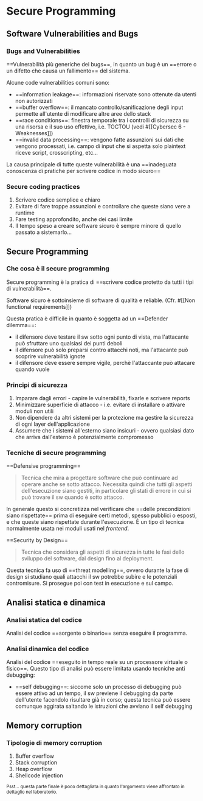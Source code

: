 # Secure Programming

## Software Vulnerabilities and Bugs

### Bugs and Vulnerabilities

==Vulnerabilità più generiche dei bugs==, in quanto un bug è un ==errore o un difetto che causa un fallimento== del sistema.

Alcune code vulnerabilities comuni sono:
- ==information leakage==: informazioni riservate sono ottenute da utenti non autorizzati
- ==buffer overflow==: il mancato controllo/sanificazione degli input permette all'utente di modificare altre aree dello stack 
- ==race conditions==: finestra temporale tra i controlli di sicurezza su una risorsa e il suo uso effettivo, i.e. TOCTOU (vedi #[[Cybersec 6 - Weaknesses]])
- ==invalid data processing==: vengono fatte assunzioni sui dati che vengono processati, i.e. campo di input che si aspetta solo plaintext riceve script, crosscripting, etc...

La causa principale di tutte queste vulnerabilità è una ==inadeguata conoscenza di pratiche per scrivere codice in modo sicuro==

### Secure coding practices

1. Scrivere codice semplice e chiaro
2. Evitare di fare troppe assunzioni e controllare che queste siano vere a runtime
3. Fare testing approfondito, anche dei casi limite
4. Il tempo speso a creare software sicuro è sempre minore di quello passato a sistemarlo...

## Secure Programming

### Che cosa è il secure programming

Secure programming è la pratica di ==scrivere codice protetto da tutti i tipi di vulnerabilità==. 

Software sicuro è sottoinsieme di software di qualità e reliable. (Cfr. #[[Non functional requirements]])

Questa pratica è difficile in quanto è soggetta ad un ==Defender dilemma==:
- il difensore deve testare il sw sotto ogni punto di vista, ma l'attacante può sfruttare uno qualsiasi dei punti deboli
- il difensore può solo preparsi contro attacchi noti, ma l'attacante può scoprire vulnerabilità ignote
- il difensore deve essere sempre vigile, perchè l'attaccante può attacare quando vuole

### Principi di sicurezza

1. Imparare dagli errori - capire le vulnerabilità, fixarle e scrivere reports
2. Minimizzare superficie di attacco - i.e. evitare di installare o attivare moduli non utili
3. Non dipendere da altri sistemi per la protezione ma gestire la sicurezza di ogni layer dell'applicazione
4. Assumere che i sistemi all'esterno siano insicuri - ovvero qualsiasi dato che arriva dall'esterno è potenzialmente compromesso

### Tecniche di secure programming

==Defensive programming==
>Tecnica che mira a progettare software che può continuare ad operare anche se sotto attacco. Necessita quindi che tutti gli aspetti dell'esecuzione siano gestiti, in particolare gli stati di errore in cui si può trovare il sw quando è sotto attacco.

In generale questo si concretizza nel verificare che ==delle precondizioni siano rispettate== prima di eseguire certi metodi, spesso pubblici o esposti, e che queste siano rispettate durante l'esecuzione. È un tipo di tecnica normalmente usata nei moduli usati nel *frontend*.

==Security by Design==
>Tecnica che considera gli aspetti di sicurezza in tutte le fasi dello sviluppo del software, dal design fino al deployment.

Questa tecnica fa uso di ==threat modelling==, ovvero durante la fase di design si studiano quali attacchi il sw potrebbe subire e le potenziali contromisure. Si prosegue poi con test in esecuzione e sul campo.

## Analisi statica e dinamica

### Analisi statica del codice

Analisi del codice ==sorgente o binario== senza eseguire il programma.

### Analisi dinamica del codice

Analisi del codice ==eseguito in tempo reale su un processore virtuale o fisico==.
Questo tipo di analisi può essere limitata usando tecniche anti debugging:
- ==self debugging==: siccome solo un processo di debugging può essere attivo ad un tempo, il sw previene il debugging da parte dell'utente facendolo risultare già in corso; questa tecnica può essere comunque aggirata saltando le istruzioni che avviano il self debugging

## Memory corruption

### Tipologie di memory corruption

1. Buffer overflow
2. Stack corruption
3. Heap overflow
4. Shellcode injection

<small> Psst... questa parte finale è poco dettagliata in quanto l'argomento viene affrontato in dettaglio nel laboratorio. </small>